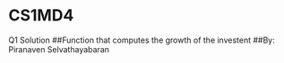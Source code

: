 # CS1MD4

Q1 Solution
##Function that computes the growth of the investent 
##By: Piranaven Selvathayabaran
